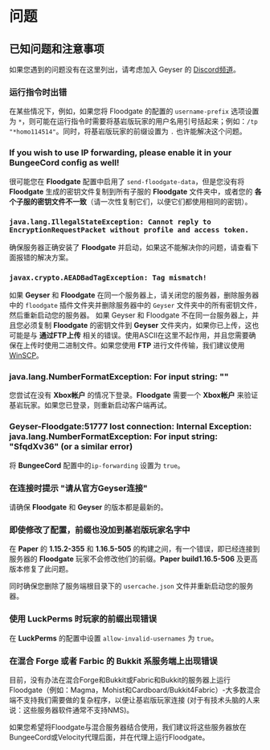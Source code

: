 # 问题

## 已知问题和注意事项

如果您遇到的问题没有在这里列出，请考虑加入 Geyser 的 [Discord频道](http://discord.geysermc.org)。

### 运行指令时出错

在某些情况下，例如，如果您将 Floodgate 的配置的 `username-prefix` 选项设置为 `*`，则可能在运行指令时需要将基岩版玩家的用户名用引号括起来；例如：`/tp "*homo114514"`。同时，将基岩版玩家的前缀设置为 `.` 也许能解决这个问题。

### If you wish to use IP forwarding, please enable it in your BungeeCord config as well!

很可能您在 **Floodgate** 配置中启用了 `send-floodgate-data`，但是您没有将 **Floodgate** 生成的密钥文件复制到所有子服的 **Floodgate** 文件夹中，或者您的 **各个子服的密钥文件不一致**（请一次性复制它们，以便它们都使用相同的密钥）。

### `java.lang.IllegalStateException: Cannot reply to EncryptionRequestPacket without profile and access token.`

确保服务器正确安装了 **Floodgate** 并启动，如果这不能解决你的问题，请查看下面报错的解决方案。

### `javax.crypto.AEADBadTagException: Tag mismatch!`

如果 **Geyser** 和 **Floodgate** 在同一个服务器上，请关闭您的服务器，删除服务器中的 `floodgate` 插件文件夹并删除服务器中的 `Geyser` 文件夹中的所有密钥文件，然后重新启动您的服务器。 如果 Geyser 和 Floodgate 不在同一台服务器上，并且您必须复制 **Floodgate** 的密钥文件到 **Geyser** 文件夹内，如果你已上传，这也可能是与 **通过FTP上传** 相关的错误。使用ASCII在这里不起作用，并且您需要确保在上传时使用二进制文件。如果您使用 **FTP** 进行文件传输，我们建议使用 [WinSCP](https://winscp.net/eng/index.php)。

### java.lang.NumberFormatException: For input string: ""

您尝试在没有 **Xbox帐户** 的情况下登录。**Floodgate** 需要一个 **Xbox帐户** 来验证基岩玩家。如果您已登录，则重新启动客户端再试。

### Geyser-Floodgate:51777 lost connection: Internal Exception: java.lang.NumberFormatException: For input string: "SfqdXv36" (or a similar error)

将 **BungeeCord** 配置中的`ip-forwarding` 设置为 `true`。

### 在连接时提示 "请从官方Geyser连接"

请确保 **Floodgate** 和 **Geyser** 的版本都是最新的。

### 即使修改了配置，前缀也没加到基岩版玩家名字中

在 **Paper** 的 **1.15.2-355** 和 **1.16.5-505** 的构建之间，有一个错误，即已经连接到服务器的 **Floodgate** 玩家不会修改他们的前缀。**Paper build1.16.5-506** 及更高版本修复了此问题。

同时确保您删除了服务端根目录下的 `usercache.json` 文件并重新启动您的服务器。

### 使用 LuckPerms 时玩家的前缀出现错误

在 **LuckPerms** 的配置中设置 `allow-invalid-usernames` 为 `true`。

### 在混合 Forge 或者 Farbic 的 Bukkit 系服务端上出现错误

目前，没有办法在混合Forge和Bukkit或Fabric和Bukkit的服务器上运行Floodgate（例如：Magma，Mohist和Cardboard/Bukkit4Fabric）-大多数混合端不支持我们需要做的复杂程序，以便让基岩版玩家连接 (对于有技术头脑的人来说：这些服务器软件通常不支持NMS)。

如果您希望将Floodgate与混合服务器结合使用，我们建议将这些服务器放在BungeeCord或Velocity代理后面，并在代理上运行Floodgate。
